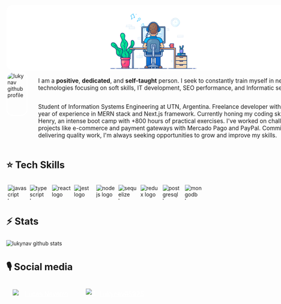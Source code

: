 <main>
  <img class='header__pic' style='border-radius:18px;' src='./images/header.png'>
  <br/>
    <section class='profile'>
        <img
            class='pic__profile'
            src='https://unavatar.io/github/lukynav'
            alt='lukynav github profile'
        />
        <div class='about__profile'>
            <p>
            I am a <b>positive</b>, <b>dedicated</b>, and <b>self-taught</b> person. I seek to constantly train myself in new technologies focusing on soft skills, IT development, SEO performance, and Informatic security.
            </p>
            <p>
            Student of Information Systems Engineering at UTN, Argentina. Freelance developer with +1 year of experience in MERN stack and Next.js framework. Currently honing my coding skills at Henry, an intense boot camp with +800 hours of practical exercises. I've worked on challenging projects like e-commerce and payment gateways with Mercado Pago and PayPal. Committed to delivering quality work, I'm always seeking opportunities to grow and improve my skills.
            </p>
        </div>
    </section>
    <h3>⭐️ Tech Skills</h3>
    <section class='tech__skills'>
        <img src="https://cdn.jsdelivr.net/gh/devicons/devicon/icons/javascript/javascript-original.svg" height="40" width="52" alt="javascript logo"  />
        <img src="https://cdn.jsdelivr.net/gh/devicons/devicon/icons/typescript/typescript-original.svg" height="40" width="52" alt="typescript logo"  />
        <img src="https://cdn.jsdelivr.net/gh/devicons/devicon/icons/react/react-original.svg" height="40" width="52" alt="react logo"  />
        <img src="https://cdn.jsdelivr.net/gh/devicons/devicon/icons/jest/jest-plain.svg" height="40" width="52" alt="jest logo"  />
        <img src="https://cdn.jsdelivr.net/gh/devicons/devicon/icons/nodejs/nodejs-original.svg" height="40" width="52" alt="nodejs logo"  />
        <img src="https://cdn.jsdelivr.net/gh/devicons/devicon/icons/sequelize/sequelize-original.svg" height="40" width="52" alt="sequelize logo"  />
        <img src="https://cdn.jsdelivr.net/gh/devicons/devicon/icons/redux/redux-original.svg" height="40" width="52" alt="redux logo"  />
        <img src="https://cdn.jsdelivr.net/gh/devicons/devicon/icons/postgresql/postgresql-original.svg" height="40" width="52" alt="postgresql logo"  />
        <img src="https://cdn.jsdelivr.net/gh/devicons/devicon/icons/mongodb/mongodb-original.svg" height="40" width="52" alt="mongodb logo"  />
    </section>
    <h3>⚡️ Stats</h3>
    <img
        src='https://github-readme-streak-stats.herokuapp.com/?user=lukynav&theme=dark&card_width=900&hide_border=true&border_radius=18'
        alt='lukynav github stats'
    />
    <h3>🎙️ Social media</h3>
    <section class='social__box'>
        <a href='https://www.linkedin.com/in/lucasnav/'>
            <img src="https://raw.githubusercontent.com/maurodesouza/profile-readme-generator/master/src/assets/icons/social/linkedin/default.svg" width="24" height="24" alt="linkedin logo"  />
            Lucas Navarro
        </a>
        <a href='https://discordapp.com/users/586968018441994250'>
            <img src="https://raw.githubusercontent.com/maurodesouza/profile-readme-generator/master/src/assets/icons/social/discord/default.svg" width="28" height="28" alt="discord logo"  />
            Lukynav#5925
        </a>
    </section>
</main>

<style>
    main{
        width: 56em;
        margin: auto;
    }
    header{
        width: 56em;
        border-radius:18px;
        height: 18em;
        background-color:#fff;
        display: flex;
        justify-content: center;
        margin-bottom: 2em;
    }
    .pic__profile{
        max-width: 8em;
        max-height: 8em;
        border-radius: 18px;
        border: .25em solid #fff;
    }
    .about__profile{
        display: flex;
        flex-direction: column;
        font-size: 1.1em;
    }
    .profile{
        display: flex;
        gap: 2em;
        margin-bottom:1em;
    }
    h3{
        font-size:1.8em;
        font-weight: bold;
    }
    .tech__skills{
        display: flex;
        gap: .5em;
        margin-bottom: 2em;
        padding: .25em
    }
    a{
        color: #fff;
        font-size: 1.2em;
        padding: .5em;
        display: flex;
        justify-content: center;
        align-items: center;
        gap: .5em;
        padding: .5em 1em;
    }
    
    a:hover{
       color: #fff;
       background-color:#0f172a;
       border-radius: 18px;
       text-decoration: none;
    }
    .social__box{
        display:flex;
        gap: 1em;
    }
</style>
